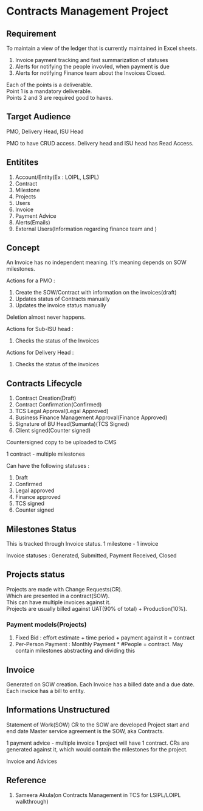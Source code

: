 # Contracts Management Project

## Requirement

To maintain a view of the ledger that is currently maintained in Excel sheets.
1. Invoice payment tracking and fast summarization of statuses
2. Alerts for notifying the people invovled, when payment is due
3. Alerts for notifying Finance team about the Invoices Closed.

Each of the points is a deliverable.  
Point 1 is a mandatory deliverable.  
Points 2 and 3 are required good to haves.

## Target Audience

PMO, Delivery Head, ISU Head

PMO to have CRUD access.
Delivery head and ISU head has Read Access.

## Entitites 

1. Account/Entity(Ex : LOIPL, LSIPL)
2. Contract
3. Milestone
4. Projects
5. Users
6. Invoice
7. Payment Advice
8. Alerts(Emails)
9. External Users(Information regarding finance team and )

## Concept

An Invoice has no independent meaning. It's meaning depends on SOW milestones.

Actions for a PMO : 

1. Create the SOW/Contract with information on the invoices(draft)
2. Updates status of Contracts manually
3. Updates the invoice status manually

Deletion almost never happens.

Actions for Sub-ISU head :

1. Checks the status of the Invoices 

Actions for Delivery Head : 

1. Checks the status of the invoices


## Contracts Lifecycle

1. Contract Creation(Draft)
2. Contract Confirmation(Confirmed)
3. TCS Legal Approval(Legal Approved)
4. Business Finance Management Approval(Finance Approved)
5. Signature of BU Head(Sumanta)(TCS Signed)
6. Client signed(Counter signed)

Countersigned copy to be uploaded to CMS

1 contract - multiple milestones

Can have the following statuses :

1. Draft
2. Confirmed
3. Legal approved
4. Finance approved
5. TCS signed
6. Counter signed 

## Milestones Status

This is tracked through Invoice status.
1 milestone - 1 invoice

Invoice statuses : Generated, Submitted, Payment Received, Closed

## Projects status

Projects are made with Change Requests(CR).  
Which are presented in a contract(SOW).  
This can have multiple invoices against it.  
Projects are usually billed against UAT(90% of total) + Production(10%).

### Payment models(Projects)

1. Fixed Bid :  effort estimate + time period + payment against it = contract
2. Per-Person Payment : Monthly Payment * #People = contract. May contain milestones abstracting and dividing this

## Invoice

Generated on SOW creation.
Each Invoice has a billed date and a due date.
Each invoice has a bill to entity.


## Informations Unstructured

Statement of Work(SOW)
CR to the SOW are developed
Project start and end date
Master service agreement is the SOW, aka Contracts.

1 payment advice - multiple invoice
1 project will have 1 contract. CRs are generated against it, which would contain the milestones for the project.

Invoice and Advices

## Reference

1. Sameera Akula(on Contracts Management in TCS for LSIPL/LOIPL walkthrough)